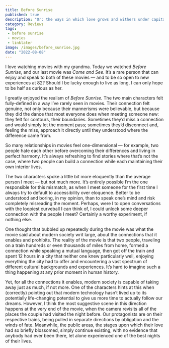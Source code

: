 ```yaml
---
title: Before Sunrise
published: true
description: "Or: the ways in which love grows and withers under capitalism"
category: Reviews
tags:
 - before sunrise
 - movies
 - linklater
image: /images/before_sunrise.jpg
date: "2022-08-08"
---
```


I love watching movies with my grandma. Today we watched *Before Sunrise*, and our last movie was *Come and See*. It’s a rare person that can enjoy and speak to both of these movies — and to be so open to new experiences at 82? Should I be lucky enough to live as long, I can only hope to be half as curious as her.

I greatly enjoyed the realism of *Before Sunrise.* The two main characters felt fully-defined in a way I’ve rarely seen in movies. Their connection felt genuine, not only because their mannerisms were believable, but because they did the dance that most everyone does when meeting someone new: they felt for contours, their boundaries. Sometimes they’d miss a connection and would simply let the moment pass; sometimes they’d disconnect and, feeling the miss, approach it directly until they understood where the difference came from.

So many relationships in movies feel one-dimensional — for example, two people hate each other before overcoming their differences and living in perfect harmony. It’s always refreshing to find stories where that’s not the case, where two people can build a connection while each maintaining their own interior lives.

The two characters spoke a little bit more eloquently than the average person I meet — but not much more. It’s entirely possible I’m the one responsible for this mismatch, as when I meet someone for the first time I always try to default to accessibility over eloquence. Better to be understood and boring, in my opinion, than to speak one’s mind and risk completely misreading the moment. Perhaps, were I to open conversations with the loopiest curveball I can think of, I could unlock some deeper connection with the people I meet? Certainly a worthy experiment, if nothing else.

One thought that bubbled up repeatedly during the movie was what the movie said about modern society writ large, about the connections that it enables and prohibits. The reality of the movie is that two people, traveling on a train hundreds or even thousands of miles from home, formed a connection while speaking a mutual language, then got off the train and spent 12 hours in a city that neither one knew particularly well, enjoying everything the city had to offer and encountering a vast spectrum of different cultural backgrounds and experiences. It’s hard to imagine such a thing happening at any prior moment in human history.

Yet, for all the connections it enables, modern society is capable of taking away just as much, if not more. One of the characters hints at this when (correctly) pointing out that modern technology hasn’t lived up to its potentially life-changing potential to give us more time to actually follow our dreams. However, I think the most suggestive scene in this direction happens at the very end of the movie, when the camera revisits all of the places the couple had visited the night before. Our protagonists are on their respective trains, being pulled in separate directions by obligation and the winds of fate. Meanwhile, the public areas, the stages upon which their love had so briefly blossomed, simply continue existing, with no evidence that anybody had ever been there, let alone experienced one of the best nights of their lives.